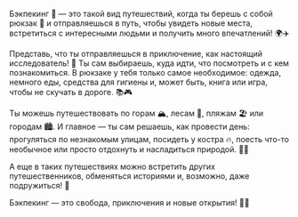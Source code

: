 Бэкпекинг 🎒 — это такой вид путешествий, когда ты берешь с собой рюкзак 🎒 и отправляешься в путь, чтобы увидеть новые места, встретиться с интересными людьми и получить много впечатлений! 🌍✈️

Представь, что ты отправляешься в приключение, как настоящий исследователь! 🧭 Ты сам выбираешь, куда идти, что посмотреть и с кем познакомиться. В рюкзаке у тебя только самое необходимое: одежда, немного еды, средства для гигиены и, может быть, книга или игра, чтобы не скучать в дороге. 📚🎮

Ты можешь путешествовать по горам 🏔️, лесам 🌲, пляжам 🏖️ или городам 🏙️. И главное — ты сам решаешь, как провести день: прогуляться по незнакомым улицам, посидеть у костра 🔥, поесть что-то необычное или просто отдохнуть и насладиться природой. 🌳🌞

А еще в таких путешествиях можно встретить других путешественников, обменяться историями и, возможно, даже подружиться! 👫

Бэкпекинг — это свобода, приключения и новые открытия! 🌟🚀

